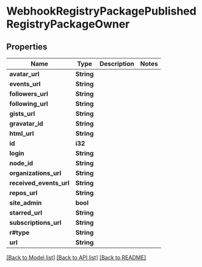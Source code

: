 # WebhookRegistryPackagePublishedRegistryPackageOwner

## Properties

Name | Type | Description | Notes
------------ | ------------- | ------------- | -------------
**avatar_url** | **String** |  | 
**events_url** | **String** |  | 
**followers_url** | **String** |  | 
**following_url** | **String** |  | 
**gists_url** | **String** |  | 
**gravatar_id** | **String** |  | 
**html_url** | **String** |  | 
**id** | **i32** |  | 
**login** | **String** |  | 
**node_id** | **String** |  | 
**organizations_url** | **String** |  | 
**received_events_url** | **String** |  | 
**repos_url** | **String** |  | 
**site_admin** | **bool** |  | 
**starred_url** | **String** |  | 
**subscriptions_url** | **String** |  | 
**r#type** | **String** |  | 
**url** | **String** |  | 

[[Back to Model list]](../README.md#documentation-for-models) [[Back to API list]](../README.md#documentation-for-api-endpoints) [[Back to README]](../README.md)


